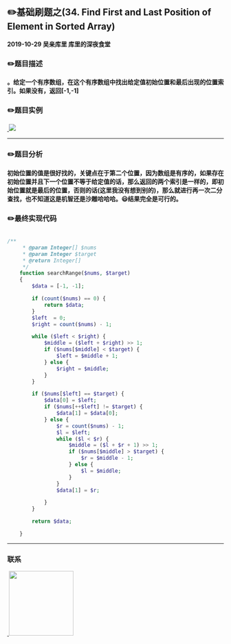 
## :pencil2:基础刷题之(34. Find First and Last Position of Element in Sorted Array)

**2019-10-29 吴亲库里 库里的深夜食堂**

### :pencil2:题目描述

**。给定一个有序数组，在这个有序数组中找出给定值初始位置和最后出现的位置索引。如果没有，返回[-1,-1]**

### :pencil2:题目实例
<a href="https://github.com/wuqinqiang/">
​    <img src="https://github.com/wuqinqiang/Lettcode-php/blob/master/images/34.png">
</a> 

****

### :pencil2:题目分析

**初始位置的值是很好找的，关键点在于第二个位置，因为数组是有序的，如果存在初始位置并且下一个位置不等于给定值的话，那么返回的两个索引是一样的，即初始位置就是最后的位置，否则的话(这里我没有想到别的)，那么就进行再一次二分查找，也不知道这是机智还是沙雕哈哈哈。😃结果完全是可行的。**


### :pencil2:最终实现代码

```php

/**
     * @param Integer[] $nums
     * @param Integer $target
     * @return Integer[]
     */
    function searchRange($nums, $target)
    {
        $data = [-1, -1];

        if (count($nums) == 0) {
            return $data;
        }
        $left  = 0;
        $right = count($nums) - 1;

        while ($left < $right) {
            $middle = ($left + $right) >> 1;
            if ($nums[$middle] < $target) {
                $left = $middle + 1;
            } else {
                $right = $middle;
            }
        }

        if ($nums[$left] == $target) {
            $data[0] = $left;
            if ($nums[++$left] != $target) {
                $data[1] = $data[0];
            } else {
                $r = count($nums) - 1;
                $l = $left;
                while ($l < $r) {
                    $middle = ($l + $r + 1) >> 1;
                    if ($nums[$middle] > $target) {
                        $r = $middle - 1;
                    } else {
                        $l = $middle;
                    }
                }
                $data[1] = $r;

            }
        }

        return $data;

    }
```
  ****
  
### 联系

<a href="https://github.com/wuqinqiang/">
​    <img src="https://github.com/wuqinqiang/Lettcode-php/blob/master/qrcode_for_gh_c194f9d4cdb1_430.jpg" width="150px" height="150px">
</a> 